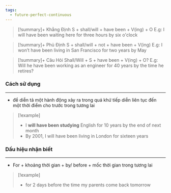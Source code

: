 ```yaml
---
tags:
  - future-perfect-continuous
---
```

> [!summary]+ Khẳng Định
> 	 S + shall/will + have been + V(ing) + O
> E.g: I will have been waiting here for three hours by six o'clock

> [!summary]+ Phủ Định
> 	S + shall/will + not + have been + V(ing)
> E.g: I won’t have been living in San Francisco for two years by May

> [!summary]+ Câu Hỏi
> 	Shall/Will + S + have been + V(ing) + O?
> E.g: Will he have been working as an engineer for 40 years by the time he retires?

### Cách sử dụng
---
- để diễn tả một hành động xảy ra trong quá khứ tiếp diễn liên tục đến một thời điểm cho trước trong tương lai
> [!example] 
> - I **will have been studying** English for 10 years by the end of next month
> - By 2001, I will have been living in London for sixteen years

### Dấu hiệu nhận biết
---
- For + khoảng thời gian + by/ before + mốc thời gian trong tương lai
> [!example] 
> - for 2 days before the time my parents come back tomorrow